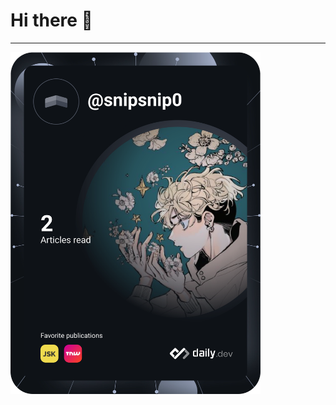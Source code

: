 # Hi there 👋
---
<a href="https://app.daily.dev/snipsnip0"><img src="https://github.com/snipsnip0/snipsnip0/blob/main/devcard.svg" width="400" alt="Bruno Dias's Dev Card"/></a>
<!--
**snipsnip0/snipsnip0** is a ✨ _special_ ✨ repository because its `README.md` (this file) appears on your GitHub profile.

Here are some ideas to get you started:

- 🔭 I’m currently working on ...
- 🌱 I’m currently learning ...
- 👯 I’m looking to collaborate on ...
- 🤔 I’m looking for help with ...
- 💬 Ask me about ...
- 📫 How to reach me: ...
- 😄 Pronouns: ...
- ⚡ Fun fact: ...
-->
